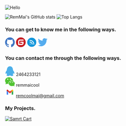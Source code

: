 ![Hello](https://readme-typing-svg.herokuapp.com?font=Fira+Code&pause=1000&width=435&lines=%F0%9F%A5%B0Hi%2CI'm+RemMai.;Nice+to+meet+you.%E2%98%83%EF%B8%8F)

![RemMai's GitHub stats](https://github-readme-stats.vercel.app/api?username=remmai&theme=cobalt&show_icons=false&bg_color=000000&locale=cn&border_radius=8&show_icons=true&include_all_commits=true&hide_title=true)
![Top Langs](https://github-readme-stats.vercel.app/api/top-langs/?username=remmai&hide=javascript,css)


### You can get to know me in the following ways.
[![Github](./assets/github.png)](https://www.github.com/remmai) 
[![Gitee](./assets/gitee.png)](https://gitee.com/remmai)
[![Cnblogs](./assets/cnblogs.png)](https://www.cnblogs.com/remmai)
[![Twitter](./assets/twitter.png)](https://twitter.com/remmai7)

### You can contact me through the following ways.
![QQ](./assets/qq.png) 2464233121 <br>
![WeChat](./assets/wechat.png) remmaicool <br>
![Gmail](./assets/gmail.png) remcoolmai@gmail.com <br>
  
### My Projects.

[![Samrt Cart](https://github-readme-stats.vercel.app/api/pin/?username=remmai&repo=smartcat)](https://github.com/remmai/smartcat)
